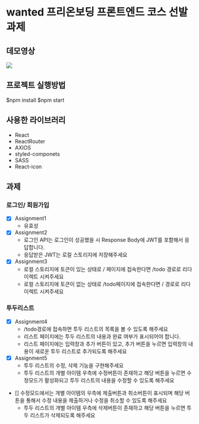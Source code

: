 # wanted 프리온보딩 프론트엔드 코스 선발 과제 

## 데모영상

<img src="https://user-images.githubusercontent.com/96763714/195299382-af8976c2-235d-49b7-9de9-6db83606d07d.gif">


## 프로젝트 실행방법 

$npm install
$npm start

## 사용한 라이브러리
- React 
- ReactRouter
- AXIOS
- styled-componets
- SASS
- React-icon

## 과제

### 로그인/ 회원가입
- [x] Assignment1
  *  유효성
- [x] Assignment2 
  * 로그인 API는 로그인이 성공했을 시 Response Body에 JWT를 포함해서 응답합니다.
  * 응답받은 JWT는 로컬 스토리지에 저장해주세요
- [x] Assignment3
  * 로컬 스토리지에 토큰이 있는 상태로 / 페이지에 접속한다면 /todo 경로로 리다이렉트 시켜주세요
  * 로컬 스토리지에 토큰이 없는 상태로 /todo페이지에 접속한다면 / 경로로 리다이렉트 시켜주세요
### 투두리스트 
- [x] Assignment4
  * /todo경로에 접속하면 투두 리스트의 목록을 볼 수 있도록 해주세요
  * 리스트 페이지에는 투두 리스트의 내용과 완료 여부가 표시되어야 합니다.
  * 리스트 페이지에는 입력창과 추가 버튼이 있고, 추가 버튼을 누르면 입력창의 내용이 새로운 투두 리스트로 추가되도록 해주세요
- [x] Assignment5
  * 투두 리스트의 수정, 삭제 기능을 구현해주세요
  * 투두 리스트의 개별 아이템 우측에 수정버튼이 존재하고 해당 버튼을 누르면 수정모드가 활성화되고 투두 리스트의 내용을 수정할 수 있도록 해주세요
- [] 수정모드에서는 개별 아이템의 우측에 제출버튼과 취소버튼이 표시되며 해당 버튼을 통해서 수정 내용을 제출하거나 수정을 취소할 수 있도록 해주세요
  * 투두 리스트의 개별 아이템 우측에 삭제버튼이 존재하고 해당 버튼을 누르면 투두 리스트가 삭제되도록 해주세요
